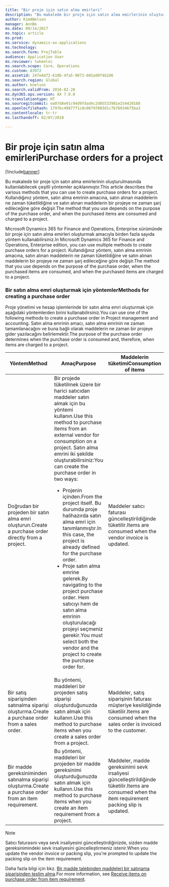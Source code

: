 ```yaml
---
title: "Bir proje için satın alma emirleri"
description: "Bu makalede bir proje için satın alma emirlerinin oluşturulmasında kullanılabilecek çeşitli yöntemler açıklanmıştır. Kullandığınız yöntem, satın alma emrinin amacına, satın alınan maddelerin ne zaman tüketildiğine ve satın alınan maddelerin bir projeye ne zaman şarj edileceğine göre değişir."
author: KimANelson
manager: AnnBe
ms.date: 09/14/2017
ms.topic: article
ms.prod: 
ms.service: dynamics-ax-applications
ms.technology: 
ms.search.form: ProjTable
audience: Application User
ms.reviewer: twheeloc
ms.search.scope: Core, Operations
ms.custom: 83972
ms.assetid: 247e4d72-610b-4fa5-9873-601ed0f4b2d6
ms.search.region: Global
ms.author: knelson
ms.search.validFrom: 2016-02-28
ms.dyn365.ops.version: AX 7.0.0
ms.translationtype: HT
ms.sourcegitcommit: ea07d8e91c94d9fdad4c2d05533981e254420188
ms.openlocfilehash: 1797bc49877f1c8c06797083d1c7b76934675ba3
ms.contentlocale: tr-tr
ms.lasthandoff: 02/07/2018

---
```


# <a name="purchase-orders-for-a-project"></a><span data-ttu-id="bcb66-104">Bir proje için satın alma emirleri</span><span class="sxs-lookup"><span data-stu-id="bcb66-104">Purchase orders for a project</span></span>

[!include[banner](../includes/banner.md)]


<span data-ttu-id="bcb66-105">Bu makalede bir proje için satın alma emirlerinin oluşturulmasında kullanılabilecek çeşitli yöntemler açıklanmıştır.</span><span class="sxs-lookup"><span data-stu-id="bcb66-105">This article describes the various methods that you can use to create purchase orders for a project.</span></span> <span data-ttu-id="bcb66-106">Kullandığınız yöntem, satın alma emrinin amacına, satın alınan maddelerin ne zaman tüketildiğine ve satın alınan maddelerin bir projeye ne zaman şarj edileceğine göre değişir.</span><span class="sxs-lookup"><span data-stu-id="bcb66-106">The method that you use depends on the purpose of the purchase order, and when the purchased items are consumed and charged to a project.</span></span>

<span data-ttu-id="bcb66-107">Microsoft Dynamics 365 for Finance and Operations, Enterprise sürümünde bir proje için satın alma emirleri oluşturmak amacıyla birden fazla sayıda yöntem kullanabilirsiniz.</span><span class="sxs-lookup"><span data-stu-id="bcb66-107">In Microsoft Dynamics 365 for Finance and Operations, Enterprise edition, you can use multiple methods to create purchase orders for a project.</span></span> <span data-ttu-id="bcb66-108">Kullandığınız yöntem, satın alma emrinin amacına, satın alınan maddelerin ne zaman tüketildiğine ve satın alınan maddelerin bir projeye ne zaman şarj edileceğine göre değişir.</span><span class="sxs-lookup"><span data-stu-id="bcb66-108">The method that you use depends on the purpose of the purchase order, when the purchased items are consumed, and when the purchased items are charged to a project.</span></span>

### <a name="methods-for-creating-a-purchase-order"></a><span data-ttu-id="bcb66-109">Bir satın alma emri oluşturmak için yöntemler</span><span class="sxs-lookup"><span data-stu-id="bcb66-109">Methods for creating a purchase order</span></span>

<span data-ttu-id="bcb66-110">Proje yönetimi ve hesap işlemlerinde bir satın alma emri oluşturmak için aşağıdaki yöntemlerden birini kullanabilirsiniz.</span><span class="sxs-lookup"><span data-stu-id="bcb66-110">You can use one of the following methods to create a purchase order in Project management and accounting.</span></span> <span data-ttu-id="bcb66-111">Satın alma emrinin amacı, satın alma emrinin ne zaman tamamlanacağını ve buna bağlı olarak maddelerin ne zaman bir projeye gider yazılacağını belirlemektir.</span><span class="sxs-lookup"><span data-stu-id="bcb66-111">The purpose of the purchase order determines when the purchase order is consumed and, therefore, when items are charged to a project.</span></span>

<table>
<colgroup>
<col width="33%" />
<col width="33%" />
<col width="33%" />
</colgroup>
<thead>
<tr class="header">
<th><span data-ttu-id="bcb66-112">Yöntem</span><span class="sxs-lookup"><span data-stu-id="bcb66-112">Method</span></span></th>
<th><span data-ttu-id="bcb66-113">Amaç</span><span class="sxs-lookup"><span data-stu-id="bcb66-113">Purpose</span></span></th>
<th><span data-ttu-id="bcb66-114">Maddelerin tüketimi</span><span class="sxs-lookup"><span data-stu-id="bcb66-114">Consumption of items</span></span></th>
</tr>
</thead>
<tbody>
<tr class="odd">
<td><span data-ttu-id="bcb66-115">Doğrudan bir projeden bir satın alma emri oluşturun.</span><span class="sxs-lookup"><span data-stu-id="bcb66-115">Create a purchase order directly from a project.</span></span></td>
<td><span data-ttu-id="bcb66-116">Bir projede tüketilmek üzere bir harici satıcıdan maddeler satın almak için bu yöntemi kullanın.</span><span class="sxs-lookup"><span data-stu-id="bcb66-116">Use this method to purchase items from an external vendor for consumption on a project.</span></span> <span data-ttu-id="bcb66-117">Satın alma emrini iki şekilde oluşturabilirsiniz:</span><span class="sxs-lookup"><span data-stu-id="bcb66-117">You can create the purchase order in two ways:</span></span>
<ul>
<li><span data-ttu-id="bcb66-118">Projenin içinden.</span><span class="sxs-lookup"><span data-stu-id="bcb66-118">From the project itself.</span></span> <span data-ttu-id="bcb66-119">Bu durumda proje halihazırda satın alma emri için tanımlanmıştır.</span><span class="sxs-lookup"><span data-stu-id="bcb66-119">In this case, the project is already defined for the purchase order.</span></span></li>
<li><span data-ttu-id="bcb66-120">Proje satın alma emrine gelerek.</span><span class="sxs-lookup"><span data-stu-id="bcb66-120">By navigating to the project purchase order.</span></span> <span data-ttu-id="bcb66-121">Hem satıcıyı hem de satın alma emrinin oluşturulacağı projeyi seçmeniz gerekir.</span><span class="sxs-lookup"><span data-stu-id="bcb66-121">You must select both the vendor and the project to create the purchase order for.</span></span></li>
</ul></td>
<td><span data-ttu-id="bcb66-122">Maddeler satıcı faturası güncelleştirildiğinde tüketilir.</span><span class="sxs-lookup"><span data-stu-id="bcb66-122">Items are consumed when the vendor invoice is updated.</span></span></td>
</tr>
<tr class="even">
<td><span data-ttu-id="bcb66-123">Bir satış siparişinden satınalma siparişi oluşturma.</span><span class="sxs-lookup"><span data-stu-id="bcb66-123">Create a purchase order from a sales order.</span></span></td>
<td><span data-ttu-id="bcb66-124">Bu yöntemi, maddeleri bir projeden satış siparişi oluşturduğunuzda satın almak için kullanın.</span><span class="sxs-lookup"><span data-stu-id="bcb66-124">Use this method to purchase items when you create a sales order from a project.</span></span></td>
<td><span data-ttu-id="bcb66-125">Maddeler, satış siparişinin faturası müşteriye kesildiğinde tüketilir.</span><span class="sxs-lookup"><span data-stu-id="bcb66-125">Items are consumed when the sales order is invoiced to the customer.</span></span></td>
</tr>
<tr class="odd">
<td><span data-ttu-id="bcb66-126">Bir madde gereksiniminden satınalma siparişi oluşturma.</span><span class="sxs-lookup"><span data-stu-id="bcb66-126">Create a purchase order from an item requirement.</span></span></td>
<td><span data-ttu-id="bcb66-127">Bu yöntemi, maddeleri bir projeden bir madde gereksinimi oluşturduğunuzda satın almak için kullanın.</span><span class="sxs-lookup"><span data-stu-id="bcb66-127">Use this method to purchase items when you create an item requirement from a project.</span></span></td>
<td><span data-ttu-id="bcb66-128">Maddeler, madde gereksinimi sevk irsaliyesi güncelleştirildiğinde tüketilir.</span><span class="sxs-lookup"><span data-stu-id="bcb66-128">Items are consumed when the item requirement packing slip is updated.</span></span></td>
</tr>
</tbody>
</table>

> [!NOTE] 
> <span data-ttu-id="bcb66-129">Satıcı faturasını veya sevk irsaliyesini güncelleştirdiğinizde, sizden madde gereksinimindeki sevk irsaliyesini güncelleştirmeniz istenir.</span><span class="sxs-lookup"><span data-stu-id="bcb66-129">When you update the vendor invoice or packing slip, you're prompted to update the packing slip on the item requirement.</span></span>

<span data-ttu-id="bcb66-130">Daha fazla bilgi için bkz. [Bir madde talebinden maddeleri bir satınama siparişinden teslim alma](tasks/receive-items-purchase-order-item-requirement.md).</span><span class="sxs-lookup"><span data-stu-id="bcb66-130">For more information, see [Receive items on purchase order from item requirement](tasks/receive-items-purchase-order-item-requirement.md).</span></span>


